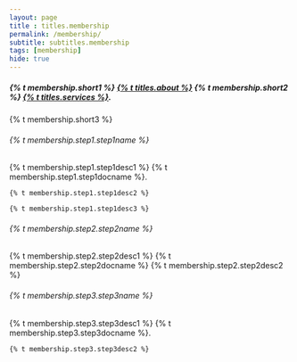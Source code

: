 ```yaml
--- 
layout: page
title : titles.membership 
permalink: /membership/
subtitle: subtitles.membership 
tags: [membership]
hide: true
---
```


<h5>{% t membership.short1 %} <a class="clear" aria-label="about" title="about" href="/about/">{% t titles.about %}</a> {% t membership.short2 %} <a class="clear" aria-label="services" title="services" href="/services/">{% t titles.services %}</a>. </h5>

<p> {% t membership.short3 %} </p>

<div>
  <h6>{% t membership.step1.step1name %} </h6>
  <p> 
    {% t membership.step1.step1desc1 %} {% t membership.step1.step1docname %}. 
    
    {% t membership.step1.step1desc2 %} 
    
    {% t membership.step1.step1desc3 %}
  </p>
  <h6>{% t membership.step2.step2name %} </h6>
  <p> 
    {% t membership.step2.step2desc1 %} {% t membership.step2.step2docname %} {% t membership.step2.step2desc2 %}
  </p>
  <h6>{% t membership.step3.step3name %} </h6>
  <p>
    {% t membership.step3.step3desc1 %} {% t membership.step3.step3docname %}.
    
    {% t membership.step3.step3desc2 %}
  </p>
</div>
  
